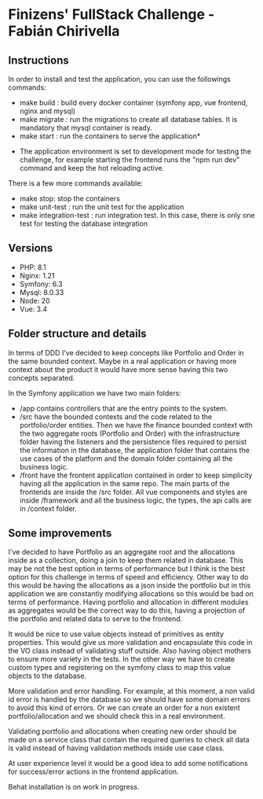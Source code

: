 # Finizens' FullStack Challenge - Fabián Chirivella

## Instructions

In order to install and test the application, you can use the followings commands:

- make build : build every docker container (symfony app, vue frontend, nginx and mysql)
- make migrate : run the migrations to create all database tables. It is mandatory that mysql container is ready.
- make start : run the containers to serve the application*

* The application environment is set to development mode for testing the challenge, for example starting the
frontend runs the "npm run dev" command and keep the hot reloading active.

There is a few more commands available:

- make stop: stop the containers
- make unit-test : run the unit test for the application
- make integration-test : run integration test. In this case, there is only one test for testing the database integration

## Versions

- PHP: 8.1
- Nginx: 1.21
- Symfony: 6.3
- Mysql: 8.0.33
- Node: 20
- Vue: 3.4

## Folder structure and details

In terms of DDD I've decided to keep concepts like Portfolio and Order in the same bounded context. Maybe in a real 
application or having more context about the product it would have more sense having this two concepts separated.

In the Symfony application we have two main folders:
- /app contains controllers that are the entry points to the system.
- /src have the bounded contexts and the code related to the portfolio/order entities. Then we have the finance
bounded context with the two aggregate roots (Portfolio and Order) with the infrastructure folder having the listeners
and the persistence files required to persist the information in the database, the application folder that contains
the use cases of the platform and the domain folder containing all the business logic.
- /front have the frontent application contained in order to keep simplicity having all the application in the same repo.
The main parts of the frontends are inside the /src folder. All vue components and styles are inside /framework and all the
business logic, the types, the api calls are in /context folder.

## Some improvements

I've decided to have Portfolio as an aggregate root and the allocations inside as a collection, doing a join to keep 
them related in database. This may be not the best option in terms of performance but I think is the best option
for this challenge in terms of speed and efficiency. Other way to do this would be having the allocations as a json inside
the portfolio but in this application we are constantly modifying allocations so this would be bad on terms of performance.
Having portfolio and allocation in different modules as aggregates would be the correct way to do this, having a projection
of the portfolio and related data to serve to the frontend.

It would be nice to use value objects instead of primitives as entity properties. This would give us more validation
and encapsulate this code in the VO class instead of validating stuff outside. Also having object mothers to ensure
more variety in the tests. In the other way we have to create custom types and registering on the symfony class to map
this value objects to the database.

More validation and error handling. For example, at this moment, a non valid id error is handled by the database so we 
should have some domain errors to avoid this kind of errors. Or we can create an order for a non existent portfolio/allocation
and we should check this in a real environment. 

Validating portfolio and allocations when creating new order should be made on a service class that contain the required
queries to check all data is valid instead of having validation methods inside use case class.

At user experience level it would be a good idea to add some notifications for success/error actions in the frontend 
application.

Behat installation is on work in progress.
